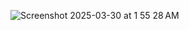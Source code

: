 ![Screenshot 2025-03-30 at 1 55 28 AM](https://github.com/user-attachments/assets/8b4f3726-7dca-4bac-a6df-ce063fbe7f1c)
